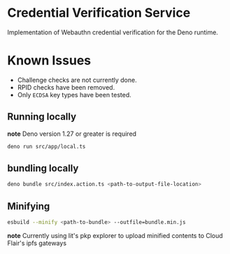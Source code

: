 # Credential Verification Service

Implementation of Webauthn credential verification for the Deno runtime.

# Known Issues
- Challenge checks are not currently done.
- RPID checks have been removed.
- Only `ECDSA` key types have been tested.
## Running locally
**note** Deno version 1.27 or greater is required
```bash
deno run src/app/local.ts
```

## bundling locally

```bash
deno bundle src/index.action.ts <path-to-output-file-location>
```

## Minifying
```bash
esbuild --minify <path-to-bundle> --outfile=bundle.min.js
```
**note** Currently using lit's pkp explorer to upload minified contents to Cloud Flair's ipfs gateways